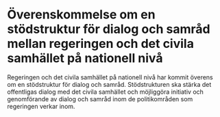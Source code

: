 # Överenskommelse om en stödstruktur för dialog och samråd mellan regeringen och det civila samhället på nationell nivå

Regeringen och det civila samhället på nationell nivå har kommit överens om en stödstruktur för dialog och samråd. Stödstrukturen ska stärka det offentligas dialog med det civila samhället och möjliggöra initiativ och genomförande av dialog och samråd inom de politikområden som regeringen verkar inom.
